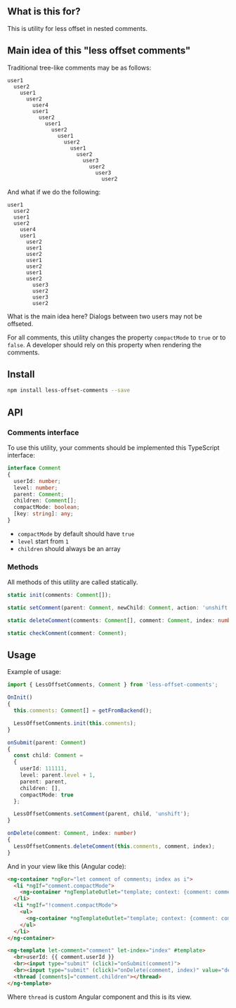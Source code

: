 ## What is this for?

This is utility for less offset in nested comments.

## Main idea of this "less offset comments"

Traditional tree-like comments may be as follows:

```text
user1
  user2
    user1
      user2
        user4
        user1
          user2
            user1
              user2
                user1
                  user2
                    user1
                      user2
                        user3
                          user2
                            user3
                              user2
```

And what if we do the following:

```text
user1
  user2
  user1
  user2
    user4
    user1
      user2
      user1
      user2
      user1
      user2
      user1
      user2
        user3
        user2
        user3
        user2
```

What is the main idea here? Dialogs between two users may not be offseted.

For all comments, this utility changes the property `compactMode` to `true` or to `false`.
A developer should rely on this property when rendering the comments.

## Install

```bash
npm install less-offset-comments --save
```

## API

### Comments interface

To use this utility, your comments should be implemented this TypeScript interface:

```ts
interface Comment
{
  userId: number;
  level: number;
  parent: Comment;
  children: Comment[];
  compactMode: boolean;
  [key: string]: any;
}
```

- `compactMode` by default should have `true`
- `level` start from `1`
- `children` should always be an array

### Methods

All methods of this utility are called statically.

```ts
static init(comments: Comment[]);

static setComment(parent: Comment, newChild: Comment, action: 'unshift' | 'push');

static deleteComment(comments: Comment[], comment: Comment, index: number);

static checkComment(comment: Comment);
```

## Usage

Example of usage:

```ts
import { LessOffsetComments, Comment } from 'less-offset-comments';

OnInit()
{
  this.comments: Comment[] = getFromBackend();

  LessOffsetComments.init(this.comments);
}

onSubmit(parent: Comment)
{
  const child: Comment =
  {
    userId: 111111,
    level: parent.level + 1,
    parent: parent,
    children: [],
    compactMode: true
  };

  LessOffsetComments.setComment(parent, child, 'unshift');
}

onDelete(comment: Comment, index: number)
{
  LessOffsetComments.deleteComment(this.comments, comment, index);
}

```

And in your view like this (Angular code):

```html
<ng-container *ngFor="let comment of comments; index as i">
  <li *ngIf="comment.compactMode">
    <ng-container *ngTemplateOutlet="template; context: {comment: comment, index: i}"></ng-container>
  </li>
  <li *ngIf="!comment.compactMode">
    <ul>
      <ng-container *ngTemplateOutlet="template; context: {comment: comment, index: i}"></ng-container>
    </ul>
  </li>
</ng-container>

<ng-template let-comment="comment" let-index="index" #template>
  <br>userId: {{ comment.userId }}
  <br><input type="submit" (click)="onSubmit(comment)">
  <br><input type="submit" (click)="onDelete(comment, index)" value="delete">
  <thread [comments]="comment.children"></thread>
</ng-template>
```

Where `thread` is custom Angular component and this is its view.